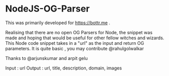# NodeJS-OG-Parser

This was primarily developed for https://bottr.me  . 

Realising that there are no open OG Parsers for Node, the snippet was made and hoping that would be useful for other fellow witches and wizards.
This Node code snippet takes in a "url" as the input and return OG parameters. 
It is quite basic , you may contribute
@rahulgolwalkar

Thanks to @arjunskumar and arpit gelu 





Input : url 
Output : url, title, description, domain, images
